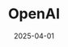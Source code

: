 ---  
layout: startup_page  
title: "OpenAI"  
id: "openai.com"  
permalink: "/openaiopenai.com04012025/"  
website: "https://openai.com"  
funding_round: ""  
funding_amount: "$40B"  
investors: "SoftBank Group, Microsoft Corporation, Coatue Management, Altimeter Capital Management, Thrive Capital"  
about: "OpenAI is an artificial intelligence research company that develops and deploys advanced AI technologies, including the popular ChatGPT. Its mission focuses on ensuring that artificial general intelligence (AGI) benefits all of humanity. OpenAI creates and offers various AI tools and models for both commercial and research purposes."  
markets: "AI, Machine Learning, Natural Language Processing"  
hq: "San Francisco, California, United States"  
founded_year: "2015"  
linkedin: "https://www.linkedin.com/company/openai/"  
twitter: "https://twitter.com/OpenAI"  
instagram: ""  
facebook: "https://www.facebook.com/openai"  
crunchbase: "https://www.crunchbase.com/organization/openai"  
pitchbook: "https://pitchbook.com/profiles/company/149504-14"  

date_display: "01-Apr-2025"  
date: "2025-04-01"

# SEO Optimization  
meta_title: "OpenAI -  Funding ($40B)"  
meta_description: "OpenAI, OpenAI is an artificial intelligence research company that develops and deploys advanced AI technologies, including the popular ChatGPT. Its mission f..."  
meta_keywords: "OpenAI, AI, Machine Learning, Natural Language Processing,  funding"  
canonical_url: "https://startup.projectstartups.com/openaiopenai.com04012025/"  
---